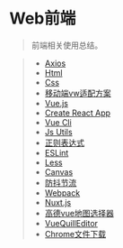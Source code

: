 # Web前端

> 前端相关使用总结。  

> * [Axios](../frontend/axios.md)
> * [Html](../frontend/html.md)
> * [Css](../frontend/css.md)
> * [移动端vw适配方案](../frontend/vw.md)
> * [Vue.js](../frontend/vuejs.md)
> * [Create React App](../frontend/cra.md)
> * [Vue Cli](../frontend/vue-cli.md)
> * [Js Utils](../frontend/js-utils.md)
> * [正则表达式](../frontend/regular.md)
> * [ESLint](../frontend/eslint.md)
> * [Less](../frontend/less.md)
> * [Canvas](../frontend/canvas.md)
> * [防抖节流](../frontend/debounce-throttle.md)
> * [Webpack](../frontend/webpack.md)
> * [Nuxt.js](../frontend/nuxtjs.md)
> * [高德vue地图选择器](../frontend/amap-selector.md)
> * [VueQuillEditor](../frontend/vue-quill-editor.md)
> * [Chrome文件下载](../frontend/chrome-download.md)